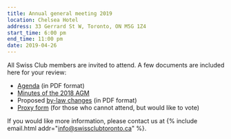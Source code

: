 ```yaml
---
title: Annual general meeting 2019
location: Chelsea Hotel
address: 33 Gerrard St W, Toronto, ON M5G 1Z4
start_time: 6:00 pm
end_time: 11:00 pm
date: 2019-04-26
---
```


All Swiss Club members are invited to attend. A few documents are included here
for your review:

- [Agenda] (in PDF format)
- [Minutes of the 2018 AGM][minutes]
- Proposed [by-law changes][bylaws] (in PDF format)
- [Proxy form][proxy] (for those who cannot attend, but would like to vote)

If you would like more information, please contact us at {% include email.html
addr="info@swissclubtoronto.ca" %}.

[agenda]: <{% link assets/pdf/2019-04-26-agm-agenda.pdf %}>
[minutes]: <{% link assets/pdf/2019-04-26-agm-2018-minutes.pdf %}>
[bylaws]: <{% link assets/pdf/2019-04-26-agm-by-laws.pdf %}>
[proxy]: <{% link assets/pdf/2019-04-26-agm-proxy.pdf %}>
